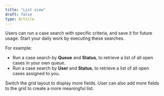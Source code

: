 ```yaml
---
title: "List view"
draft: false
type: Article
---
```


Users can run a case search with specific criteria, and save it for future usage. Start your daily work by executing these searches. 

For example: 

* Run a case search by **Queue** and **Status**, to retrieve a list of all open cases in your own queue. 
* Run a case search by **User** and **Status**, to retrieve a list of all open cases assigned to you. 

Switch the grid layout to display more fields. User can also add more fields to the grid to create a more meaningful list. 
